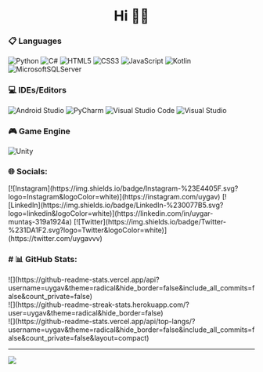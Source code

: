 <h1 align="center">Hi 👋😃</h1>

<h3 align="left">📋 Languages</h3>

![Python](https://img.shields.io/badge/python-3670A0?style=for-the-badge&logo=python&logoColor=ffdd54)  ![C#](https://img.shields.io/badge/c%23-%23239120.svg?style=for-the-badge&logo=c-sharp&logoColor=white)  ![HTML5](https://img.shields.io/badge/html5-%23E34F26.svg?style=for-the-badge&logo=html5&logoColor=white)  ![CSS3](https://img.shields.io/badge/css3-%231572B6.svg?style=for-the-badge&logo=css3&logoColor=white)  ![JavaScript](https://img.shields.io/badge/javascript-%23323330.svg?style=for-the-badge&logo=javascript&logoColor=%23F7DF1E)  ![Kotlin](https://img.shields.io/badge/kotlin-%237F52FF.svg?style=for-the-badge&logo=kotlin&logoColor=white)  ![MicrosoftSQLServer](https://img.shields.io/badge/Microsoft%20SQL%20Server-CC2927?style=for-the-badge&logo=microsoft%20sql%20server&logoColor=white)  

<h3 align="left">💻 IDEs/Editors</h3>

![Android Studio](https://img.shields.io/badge/Android%20Studio-3DDC84.svg?style=for-the-badge&logo=android-studio&logoColor=white)  ![PyCharm](https://img.shields.io/badge/pycharm-143?style=for-the-badge&logo=pycharm&logoColor=black&color=black&labelColor=green)  ![Visual Studio Code](https://img.shields.io/badge/Visual%20Studio%20Code-0078d7.svg?style=for-the-badge&logo=visual-studio-code&logoColor=white)  ![Visual Studio](https://img.shields.io/badge/Visual%20Studio-5C2D91.svg?style=for-the-badge&logo=visual-studio&logoColor=white)

<h3 align="left">🎮 Game Engine</h3>

![Unity](https://img.shields.io/badge/unity-%23000000.svg?style=for-the-badge&logo=unity&logoColor=white)

<h3 align="left">🌐 Socials:</h3>
[![Instagram](https://img.shields.io/badge/Instagram-%23E4405F.svg?logo=Instagram&logoColor=white)](https://instagram.com/uygav) [![LinkedIn](https://img.shields.io/badge/LinkedIn-%230077B5.svg?logo=linkedin&logoColor=white)](https://linkedin.com/in/uygar-muntaş-319a1924a) [![Twitter](https://img.shields.io/badge/Twitter-%231DA1F2.svg?logo=Twitter&logoColor=white)](https://twitter.com/uygavvv) 
<h3 align="left"># 📊 GitHub Stats:</h3>
![](https://github-readme-stats.vercel.app/api?username=uygav&theme=radical&hide_border=false&include_all_commits=false&count_private=false)<br/>
![](https://github-readme-streak-stats.herokuapp.com/?user=uygav&theme=radical&hide_border=false)<br/>
![](https://github-readme-stats.vercel.app/api/top-langs/?username=uygav&theme=radical&hide_border=false&include_all_commits=false&count_private=false&layout=compact)

---
[![](https://visitcount.itsvg.in/api?id=uygav&icon=0&color=10)](https://visitcount.itsvg.in)

<!-- Proudly created with GPRM ( https://gprm.itsvg.in ) -->
